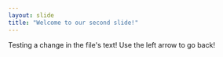 ```yaml
---
layout: slide
title: "Welcome to our second slide!"
---
```

Testing a change in the file's text!
Use the left arrow to go back!
